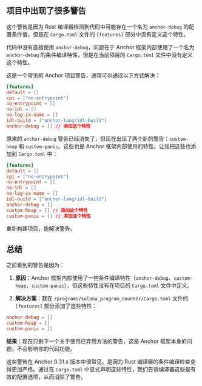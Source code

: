 ## 项目中出现了很多警告

这个警告是因为 Rust 编译器检测到代码中可能存在一个名为 `anchor-debug` 的配置条件值，但是在 `Cargo.toml` 文件的 `[features]` 部分中没有定义这个特性。

代码中没有直接使用 `anchor-debug`，问题在于 Anchor 框架内部使用了一个名为 `anchor-debug` 的条件编译特性，但是在当前项目的 `Cargo.toml` 文件中没有定义这个特性。

这是一个常见的 Anchor 项目警告，通常可以通过以下方式解决：

```toml
[features]
default = []
cpi = ["no-entrypoint"]
no-entrypoint = []
no-idl = []
no-log-ix-name = []
idl-build = ["anchor-lang/idl-build"]
anchor-debug = [] // 添加这个特性
```

原来的 `anchor-debug` 警告已经消失了，但现在出现了两个新的警告：`custom-heap` 和 `custom-panic`。这些也是 Anchor 框架内部使用的特性。让我把这些也添加到 `Cargo.toml` 中：

```toml
[features]
default = []
cpi = ["no-entrypoint"]
no-entrypoint = []
no-idl = []
no-log-ix-name = []
idl-build = ["anchor-lang/idl-build"]
anchor-debug = []
custom-heap = [] // 添加这个特性
custom-panic = [] // 添加这个特性
```

重新构建项目，能解决警告。

## 总结

之前看到的警告是因为：

1. **原因**：Anchor 框架内部使用了一些条件编译特性（`anchor-debug`、`custom-heap`、`custom-panic`），但这些特性没有在项目的 `Cargo.toml` 文件中定义。

2. **解决方案**：我在 `/programs/solana_program_counter/Cargo.toml` 文件的 `[features]` 部分添加了这些特性：

```toml
anchor-debug = []
custom-heap = []
custom-panic = []
```

**结果**：现在只剩下一个关于使用已弃用方法的警告，这是 Anchor 框架本身的问题，不会影响你的代码功能。

这些警告在 Anchor 0.31.x 版本中很常见，是因为 Rust 编译器的条件编译检查变得更加严格。通过在 `Cargo.toml` 中显式声明这些特性，我们告诉编译器这些是有效的配置选项，从而消除了警告。